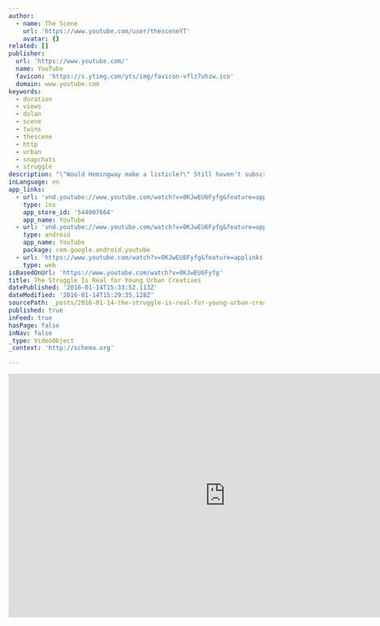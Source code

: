 ```yaml
---
author:
  - name: The Scene
    url: 'https://www.youtube.com/user/thesceneYT'
    avatar: {}
related: []
publisher:
  url: 'https://www.youtube.com/'
  name: YouTube
  favicon: 'https://s.ytimg.com/yts/img/favicon-vflz7uhzw.ico'
  domain: www.youtube.com
keywords:
  - duration
  - views
  - dolan
  - scene
  - twins
  - thescene
  - http
  - urban
  - snapchats
  - struggle
description: "\"Would Hemingway make a listicle?\" Still haven't subscribed to The Scene on YouTube? ►► http://bit.ly/subthescene CONNECT WITH THE SCENE Web: http://thescene.com/ Twitter: http://twitter.com/SCENE Facebook: http://www.facebook.com/TheSceneVideo Google+: http://plus.google.com/+TheScene Instagram: http://instagram.com/thescene ABOUT THE SCENE Your go-to source for the best digital videos curated from around the globe."
inLanguage: en
app_links:
  - url: 'vnd.youtube://www.youtube.com/watch?v=0KJwEU6Fyfg&feature=applinks'
    type: ios
    app_store_id: '544007664'
    app_name: YouTube
  - url: 'vnd.youtube://www.youtube.com/watch?v=0KJwEU6Fyfg&feature=applinks'
    type: android
    app_name: YouTube
    package: com.google.android.youtube
  - url: 'https://www.youtube.com/watch?v=0KJwEU6Fyfg&feature=applinks'
    type: web
isBasedOnUrl: 'https://www.youtube.com/watch?v=0KJwEU6Fyfg'
title: The Struggle Is Real for Young Urban Creatives
datePublished: '2016-01-14T15:33:52.113Z'
dateModified: '2016-01-14T15:29:35.128Z'
sourcePath: _posts/2016-01-14-the-struggle-is-real-for-young-urban-creatives.md
published: true
inFeed: true
hasPage: false
inNav: false
_type: VideoObject
_context: 'http://schema.org'

---
```

<iframe src="https://cdn.embedly.com/widgets/media.html?src=https%3A%2F%2Fwww.youtube.com%2Fembed%2F0KJwEU6Fyfg%3Ffeature%3Doembed&amp;url=https%3A%2F%2Fwww.youtube.com%2Fwatch%3Fv%3D0KJwEU6Fyfg&amp;image=https%3A%2F%2Fi.ytimg.com%2Fvi%2F0KJwEU6Fyfg%2Fhqdefault.jpg&amp;key=b7d04c9b404c499eba89ee7072e1c4f7&amp;type=text%2Fhtml&amp;schema=youtube" width="854" height="480" scrolling="no" frameborder="0" allowfullscreen="allowfullscreen" style=""></iframe>